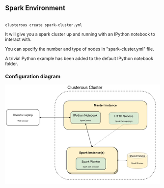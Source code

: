 ## Spark Environment

```shell

clusterous create spark-cluster.yml
```

It will give you a spark cluster up and running with an IPython notebook to interact with.

You can specify the number and type of nodes in "spark-cluster.yml" file.

A trivial Python example has been added to the default IPython notebook folder.

### Configuration diagram
![](misc/clusterous-spark-v2.png)

